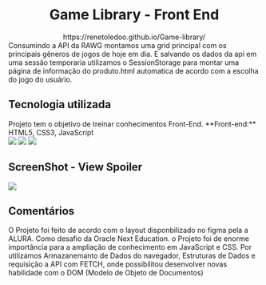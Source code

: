 <div align="center">
<h1> Game Library - Front End </h1>
https://renetoledoo.github.io/Game-library/
</div>
Consumindo a API da RAWG montamos uma grid principal com os principais gêneros de jogos de hoje em dia. E salvando os dados da api em uma sessão temporaria utilizamos o SessionStorage para montar uma página de informação do produto.html automatica de acordo com a escolha do jogo do usuário.


<h2>Tecnologia utilizada </h2>
<div display="flex">
Projeto tem o objetivo de treinar conhecimentos Front-End.
**Front-end:** HTML5, CSS3, JavaScript <br>
<img src="https://img.shields.io/badge/html5-%23E34F26.svg?style=for-the-badge&logo=html5&logoColor=white"/>
<img src="https://img.shields.io/badge/css3-%231572B6.svg?style=for-the-badge&logo=css3&logoColor=white"/>
<img src="https://img.shields.io/badge/javascript-%23323330.svg?style=for-the-badge&logo=javascript&logoColor=%23F7DF1E">
</div>

<h2>ScreenShot - View Spoiler</h2>

<img src="https://i.imgur.com/BTdZiS6.png">

<h2> Comentários </h2>

O Projeto foi feito de acordo com o layout disponbilizado no figma pela a ALURA. Como desafio da Oracle Next Education. o Projeto foi de enorme importância para a ampliação de conhecimento em JavaScript e CSS. Por utilizamos Armazanemanto de Dados do navegador, Estruturas de Dados e requisição a API com FETCH, onde possibilitou desenvolver novas habilidade com o DOM (Modelo de Objeto de Documentos)
